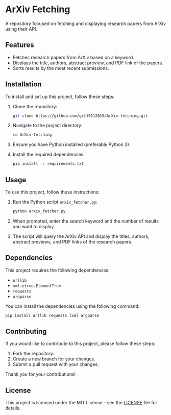 # ArXiv Fetching

A repository focused on fetching and displaying research papers from ArXiv using their API.

## Features

- Fetches research papers from ArXiv based on a keyword.
- Displays the title, authors, abstract preview, and PDF link of the papers.
- Sorts results by the most recent submissions.

## Installation

To install and set up this project, follow these steps:

1. Clone the repository:
    ```bash
    git clone https://github.com/git19112019/ArXiv-fetching.git
    ```

2. Navigate to the project directory:
    ```bash
    cd ArXiv-fetching
    ```

3. Ensure you have Python installed (preferably Python 3).

4. Install the required dependencies:
    ```bash
    pip install -r requirements.txt
    ```

## Usage

To use this project, follow these instructions:

1. Run the Python script `arxiv_fetcher.py`:
    ```bash
    python arxiv_fetcher.py
    ```

2. When prompted, enter the search keyword and the number of results you want to display.

3. The script will query the ArXiv API and display the titles, authors, abstract previews, and PDF links of the research papers.

## Dependencies

This project requires the following dependencies:
- `urllib`
- `xml.etree.ElementTree`
- `requests`
- `argparse`

You can install the dependencies using the following command:
```bash
pip install urllib requests lxml argparse
```

## Contributing

If you would like to contribute to this project, please follow these steps:

1. Fork the repository.
2. Create a new branch for your changes.
3. Submit a pull request with your changes.

Thank you for your contributions!

## License

This project is licensed under the MIT License - see the [LICENSE](LICENSE) file for details.
